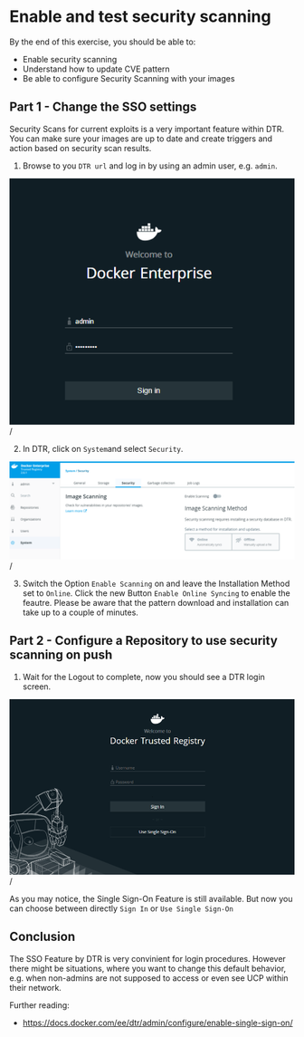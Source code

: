 # Enable and test security scanning

By the end of this exercise, you should be able to:

 - Enable security scanning
 - Understand how to update CVE pattern
 - Be able to configure Security Scanning with your images
 

## Part 1 - Change the SSO settings

Security Scans for current exploits is a very important feature within DTR. You can make sure your images are up to date and create triggers and action based on security scan results.

1. Browse to you `DTR url` and log in by using an admin user, e.g. `admin`. 

![rbac01](../images/rbac01.png)/

2. In DTR, click on `System`and select `Security`. 

![dtr-security01](../images/dtr-security01.png)/

3. Switch the Option `Enable Scanning` on and leave the Installation Method set to `Online`. Click the new Button `Enable Online Syncing` to enable the feautre. Please be aware that the pattern download and installation can take up to a couple of minutes.

## Part 2 - Configure a Repository to use security scanning on push

1. Wait for the Logout to complete, now you should see a DTR login screen.

![dtr-sso02](../images/dtr-sso02.png)/

As you may notice, the Single Sign-On Feature is still available. But now you can choose between directly `Sign In` or `Use Single Sign-On`


## Conclusion

The SSO Feature by DTR is very convinient for login procedures. However there might be situations, where you want to change this default behavior, e.g. when non-admins are not supposed to access or even see UCP within their network.

Further reading: 

- https://docs.docker.com/ee/dtr/admin/configure/enable-single-sign-on/


